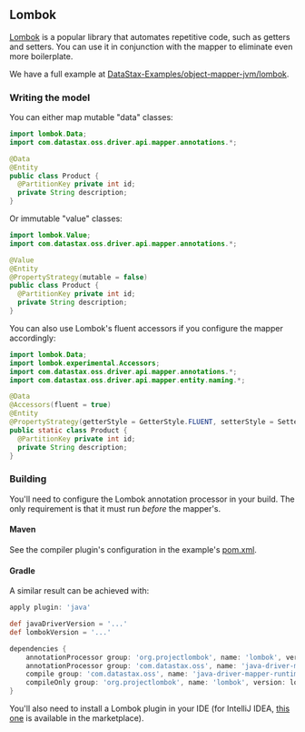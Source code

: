 ## Lombok

[Lombok](https://projectlombok.org/) is a popular library that automates repetitive code, such as
getters and setters. You can use it in conjunction with the mapper to eliminate even more
boilerplate.

We have a full example at [DataStax-Examples/object-mapper-jvm/lombok].

### Writing the model

You can either map mutable "data" classes:

```java
import lombok.Data;
import com.datastax.oss.driver.api.mapper.annotations.*;

@Data
@Entity
public class Product {
  @PartitionKey private int id;
  private String description;
}
```

Or immutable "value" classes:

```java
import lombok.Value;
import com.datastax.oss.driver.api.mapper.annotations.*;

@Value
@Entity
@PropertyStrategy(mutable = false)
public class Product {
  @PartitionKey private int id;
  private String description;
}
```

You can also use Lombok's fluent accessors if you configure the mapper accordingly:

```java
import lombok.Data;
import lombok.experimental.Accessors;
import com.datastax.oss.driver.api.mapper.annotations.*;
import com.datastax.oss.driver.api.mapper.entity.naming.*;

@Data
@Accessors(fluent = true)
@Entity
@PropertyStrategy(getterStyle = GetterStyle.FLUENT, setterStyle = SetterStyle.FLUENT)
public static class Product {
  @PartitionKey private int id;
  private String description;
}
```

### Building

You'll need to configure the Lombok annotation processor in your build. The only requirement is that
it must run *before* the mapper's.

#### Maven

See the compiler plugin's configuration in the example's [pom.xml].

#### Gradle

A similar result can be achieved with:

```groovy
apply plugin: 'java'

def javaDriverVersion = '...'
def lombokVersion = '...'

dependencies {
    annotationProcessor group: 'org.projectlombok', name: 'lombok', version: lombokVersion
    annotationProcessor group: 'com.datastax.oss', name: 'java-driver-mapper-processor', version: javaDriverVersion
    compile group: 'com.datastax.oss', name: 'java-driver-mapper-runtime', version: javaDriverVersion
    compileOnly group: 'org.projectlombok', name: 'lombok', version: lombokVersion
}
```

You'll also need to install a Lombok plugin in your IDE (for IntelliJ IDEA, [this
one](https://plugins.jetbrains.com/plugin/6317-lombok) is available in the marketplace).


[DataStax-Examples/object-mapper-jvm/lombok]: https://github.com/DataStax-Examples/object-mapper-jvm/tree/master/lombok
[pom.xml]: https://github.com/DataStax-Examples/object-mapper-jvm/blob/master/lombok/pom.xml
